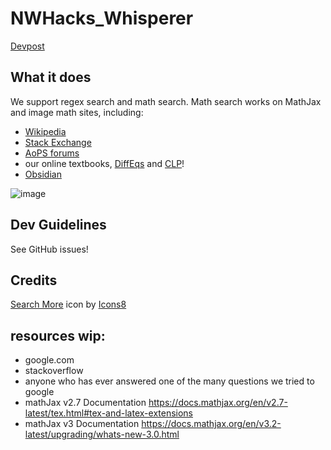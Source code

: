 # NWHacks_Whisperer
[Devpost](https://devpost.com/software/whisper-n6vz9t)

## What it does
We support regex search and math search. Math search works on MathJax and image math sites, including:

- [Wikipedia](https://en.wikipedia.org/wiki/Stirling%27s_approximation)
- [Stack Exchange](https://math.stackexchange.com/questions/21038/is-there-a-proof-that-pi-is-an-irrational-number)
- [AoPS forums](https://artofproblemsolving.com/wiki/index.php?title=Main_Page)
- our online textbooks, [DiffEqs](https://www.jirka.org/diffyqs/html/integralsols_section.html) and [CLP](https://personal.math.ubc.ca/~CLP/CLP1/clp_1_dc/subsection-6.html)!
- [Obsidian](https://publish.obsidian.md/myquantumwell/Welcome+to+The+Quantum+Well)

![image](https://user-images.githubusercontent.com/62512975/213943332-7602cbde-170b-44a2-b644-298e8b122768.png)

## Dev Guidelines
See GitHub issues!

## Credits

<a target="_blank" href="https://icons8.com/icon/83801/search-more">Search More</a> icon by <a target="_blank" href="https://icons8.com">Icons8</a>

## resources wip:
- google.com
- stackoverflow 
- anyone who has ever answered one of the many questions we tried to google
- mathJax v2.7 Documentation https://docs.mathjax.org/en/v2.7-latest/tex.html#tex-and-latex-extensions
- mathJax v3 Documentation https://docs.mathjax.org/en/v3.2-latest/upgrading/whats-new-3.0.html
